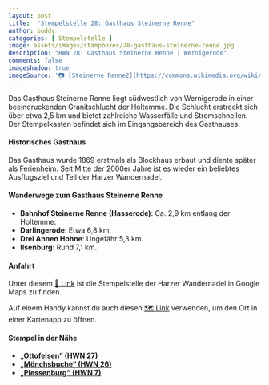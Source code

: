 ```yaml
---
layout: post
title:  "Stempelstelle 28: Gasthaus Steinerne Renne"
author: buddy
categories: [ Stempelstelle ]
image: assets/images/stampboxes/28-gasthaus-steinerne-renne.jpg
description: "HWN 28: Gasthaus Steinerne Renne | Wernigerode"
comments: false
imageshadow: true
imageSource: '📷 [Steinerne Renne2](https://commons.wikimedia.org/wiki/File:Steinerne_Renne2.jpg) von <a href="//commons.wikimedia.org/wiki/User:B.Thomas95" title="User:B.Thomas95">Thomas Binder</a> unter Lizenz [CC BY-SA 4.0](https://creativecommons.org/licenses/by-sa/4.0)'
---
```


Das Gasthaus Steinerne Renne liegt südwestlich von Wernigerode in einer beeindruckenden Granitschlucht der Holtemme. Die Schlucht erstreckt sich über etwa 2,5 km und bietet zahlreiche Wasserfälle und Stromschnellen. Der Stempelkasten befindet sich im Eingangsbereich des Gasthauses.

#### Historisches Gasthaus

Das Gasthaus wurde 1869 erstmals als Blockhaus erbaut und diente später als Ferienheim. Seit Mitte der 2000er Jahre ist es wieder ein beliebtes Ausflugsziel und Teil der Harzer Wandernadel.

#### Wanderwege zum Gasthaus Steinerne Renne

- **Bahnhof Steinerne Renne (Hasserode)**: Ca. 2,9 km entlang der Holtemme.
- **Darlingerode**: Etwa 6,8 km.
- **Drei Annen Hohne**: Ungefähr 5,3 km.
- **Ilsenburg**: Rund 7,1 km.

#### Anfahrt

Unter diesem [📍 Link](https://www.google.com/maps/dir/?api=1&origin=&destination=51.80494%2C%2010.69977) ist die Stempelstelle der Harzer Wandernadel in Google Maps zu finden.

<div class="android-only">
  Auf einem Handy kannst du auch diesen 
  <a href="geo:51.80494,10.69977">🗺️ Link</a> 
  verwenden, um den Ort in einer Kartenapp zu öffnen.
  <p></p>
</div>

#### Stempel in der Nähe

- [**„Ottofelsen“ (HWN 27)**](/stempelstelle-27-ottofelsen)
- [**„Mönchsbuche“ (HWN 26)**](/stempelstelle-26-moenchsbuche)
- [**„Plessenburg“ (HWN 7)**](/stempelstelle-7-gasthaus-plessenburg)
